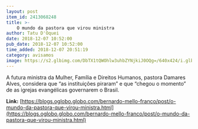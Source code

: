 ```yaml
---
layout: post
item_id: 2413068248
title: >-
    O mundo da pastora que virou ministra
author: Tatu D'Oquei
date: 2018-12-07 10:52:00
pub_date: 2018-12-07 10:52:00
time_added: 2018-12-07 20:51:19
category: avisamos
image: https://s2.glbimg.com/DbTX1tQWOhlw3uhbZYNjkiJ0OQg=/640x424/i.glbimg.com/og/ig/infoglobo1/f/original/2018/12/07/80190548_brasil_-_brasilia_df_-_06-12-2018_-_o_futuro_ministro_da_casa_civil_onyx_lorenzoni_apresent.jpg
---
```


A futura ministra da Mulher, Família e Direitos Humanos, pastora Damares Alves, considera que “as instituições piraram” e que “chegou o momento” de as igrejas evangélicas governarem o Brasil.

**Link:** [https://blogs.oglobo.globo.com/bernardo-mello-franco/post/o-mundo-da-pastora-que-virou-ministra.html](https://blogs.oglobo.globo.com/bernardo-mello-franco/post/o-mundo-da-pastora-que-virou-ministra.html)

